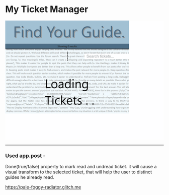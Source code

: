 # My Ticket Manager

![test](./client/ui-testing-recording.gif)

-----------------
### Used app.post -
Done(true/false) property to mark read and undread ticket. it will cause a visual transform to the selected ticket, that will help the user to distinct guides he already read.

https://pale-foggy-radiator.glitch.me
